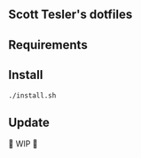Scott Tesler's dotfiles
---


Requirements
---


Install
---

    ./install.sh

Update
---

🚧 WIP 🚧
